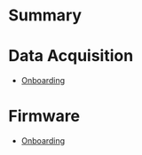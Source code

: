 # Summary
# Data Acquisition
- [Onboarding](./dac_onboarding.md)
# Firmware
- [Onboarding](./firmware_onboarding.md)